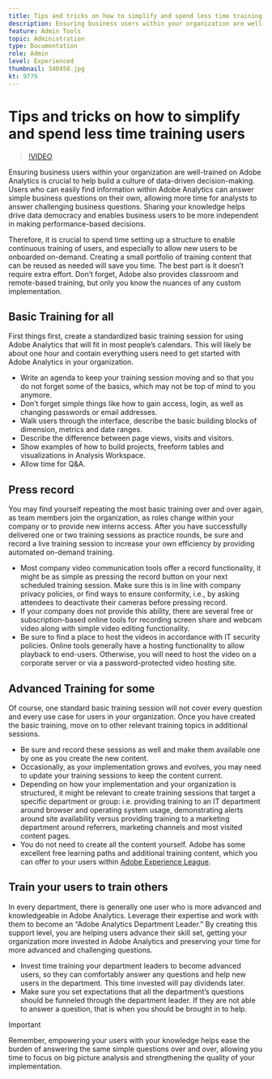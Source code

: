 ```yaml
---
title: Tips and tricks on how to simplify and spend less time training users
description: Ensuring business users within your organization are well-trained on Adobe Analytics is crucial to help build a culture of data-driven decision-making. Users who can easily find information within Adobe Analytics can answer simple business questions on their own, allowing more time for analysts to answer challenging business questions. Sharing your knowledge helps drive data democracy and enables business users to be more independent in making performance-based decisions.
feature: Admin Tools
topic: Administration
type: Documentation
role: Admin
level: Experienced
thumbnail: 340458.jpg
kt: 9779
---
```

# Tips and tricks on how to simplify and spend less time training users

>[!VIDEO](https://video.tv.adobe.com/v/340458/?quality=12&learn=on)

Ensuring business users within your organization are well-trained on Adobe Analytics is crucial to help build a culture of data-driven decision-making. Users who can easily find information within Adobe Analytics can answer simple business questions on their own, allowing more time for analysts to answer challenging business questions. Sharing your knowledge helps drive data democracy and enables business users to be more independent in making performance-based decisions. 

Therefore, it is crucial to spend time setting up a structure to enable continuous training of users, and especially to allow new users to be onboarded on-demand. Creating a small portfolio of training content that can be reused as needed will save you time. The best part is it doesn’t require extra effort. Don’t forget, Adobe also provides classroom and remote-based training, but only you know the nuances of any custom implementation. 
 

## Basic Training for all  

First things first, create a standardized basic training session for using Adobe Analytics that will fit in most people’s calendars. This will likely be about one hour and contain everything users need to get started with Adobe Analytics in your organization. 

* Write an agenda to keep your training session moving and so that you do not forget some of the basics, which may not be top of mind to you anymore. 
* Don’t forget simple things like how to gain access, login, as well as changing passwords or email addresses. 
* Walk users through the interface, describe the basic building blocks of dimension, metrics and date ranges. 
* Describe the difference between page views, visits and visitors. 
* Show examples of how to build projects, freeform tables and visualizations in Analysis Workspace. 
* Allow time for Q&A. 

## Press record 

You may find yourself repeating the most basic training over and over again, as team members join the organization, as roles change within your company or to provide new interns access. After you have successfully delivered one or two training sessions as practice rounds, be sure and record a live training session to increase your own efficiency by providing automated on-demand training. 

* Most company video communication tools offer a record functionality, it might be as simple as pressing the record button on your next scheduled training session. Make sure this is in line with company privacy policies, or find ways to ensure conformity, i.e., by asking attendees to deactivate their cameras before pressing record. 
* If your company does not provide this ability, there are several free or subscription-based online tools for recording screen share and webcam video along with simple video editing functionality.  
* Be sure to find a place to host the videos in accordance with IT security policies. Online tools generally have a hosting functionality to allow playback to end-users. Otherwise, you will need to host the video on a corporate server or via a password-protected video hosting site. 

## Advanced Training for some 

Of course, one standard basic training session will not cover every question and every use case for users in your organization. Once you have created the basic training, move on to other relevant training topics in additional sessions. 

* Be sure and record these sessions as well and make them available one by one as you create the new content. 
* Occasionally, as your implementation grows and evolves, you may need to update your training sessions to keep the content current. 
* Depending on how your implementation and your organization is structured, it might be relevant to create training sessions that target a specific department or group: i.e. providing training to an IT department around browser and operating system usage, demonstrating alerts around site availability versus providing training to a marketing department around referrers, marketing channels and most visited content pages. 
* You do not need to create all the content yourself. Adobe has some excellent free learning paths and additional training content, which you can offer to your users within [Adobe Experience League](https://experienceleague.adobe.com/docs/analytics.html?lang=en). 

 

## Train your users to train others 

In every department, there is generally one user who is more advanced and knowledgeable in Adobe Analytics. Leverage their expertise and work with them to become an “Adobe Analytics Department Leader.” By creating this support level, you are helping users advance their skill set, getting your organization more invested in Adobe Analytics and preserving your time for more advanced and challenging questions. 

* Invest time training your department leaders to become advanced users, so they can comfortably answer any questions and help new users in the department. This time invested will pay dividends later.
* Make sure you set expectations that all the department’s questions should be funneled through the department leader. If they are not able to answer a question, that is when you should be brought in to help. 

>[!IMPORTANT]
>
>Remember, empowering your users with your knowledge helps ease the burden of answering the same simple questions over and over, allowing you time to focus on big picture analysis and strengthening the quality of your implementation.
